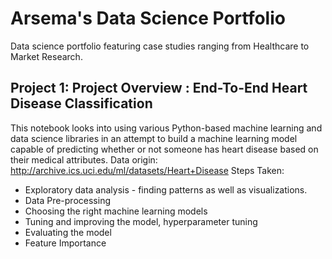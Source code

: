 # Arsema's Data Science Portfolio
Data science portfolio featuring case studies ranging from Healthcare to Market Research. 
## Project 1: Project Overview : End-To-End Heart Disease Classification
This notebook looks into using various Python-based machine learning and data science libraries in an attempt to build a machine learning model capable of predicting whether or not someone has heart disease based on their medical attributes.
Data origin: http://archive.ics.uci.edu/ml/datasets/Heart+Disease
Steps Taken:
* Exploratory data analysis - finding patterns as well as visualizations.
* Data Pre-processing
* Choosing the right machine learning models
* Tuning and improving the model, hyperparameter tuning
* Evaluating the model
* Feature Importance
